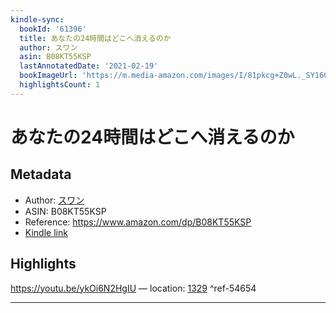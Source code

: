 ```yaml
---
kindle-sync:
  bookId: '61396'
  title: あなたの24時間はどこへ消えるのか
  author: スワン
  asin: B08KT55KSP
  lastAnnotatedDate: '2021-02-19'
  bookImageUrl: 'https://m.media-amazon.com/images/I/81pkcg+Z0wL._SY160.jpg'
  highlightsCount: 1
---
```

# あなたの24時間はどこへ消えるのか
## Metadata
* Author: [スワン](https://www.amazon.comundefined)
* ASIN: B08KT55KSP
* Reference: https://www.amazon.com/dp/B08KT55KSP
* [Kindle link](kindle://book?action=open&asin=B08KT55KSP)

## Highlights
https://youtu.be/ykOi6N2HgIU — location: [1329](kindle://book?action=open&asin=B08KT55KSP&location=1329) ^ref-54654

---
